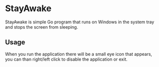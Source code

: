 # StayAwake

StayAwake is simple Go program that runs on Windows in the system tray and stops the screen from sleeping.

## Usage

When you run the application there will be a small eye icon that appears, you can than right/left click to disable the application or exit.
